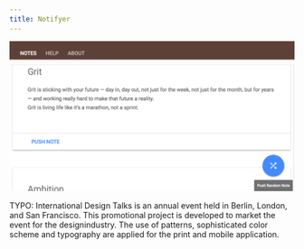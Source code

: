 ```yaml
---
title: Notifyer
---
```


![Notifyer](assets/img/work/notifyer/img1.png)

TYPO: International Design Talks is an annual event held in Berlin, London, and San Francisco. This promotional project is developed to market the event for the designindustry. The use of patterns, sophisticated color scheme and typography are applied for the print and mobile application.
